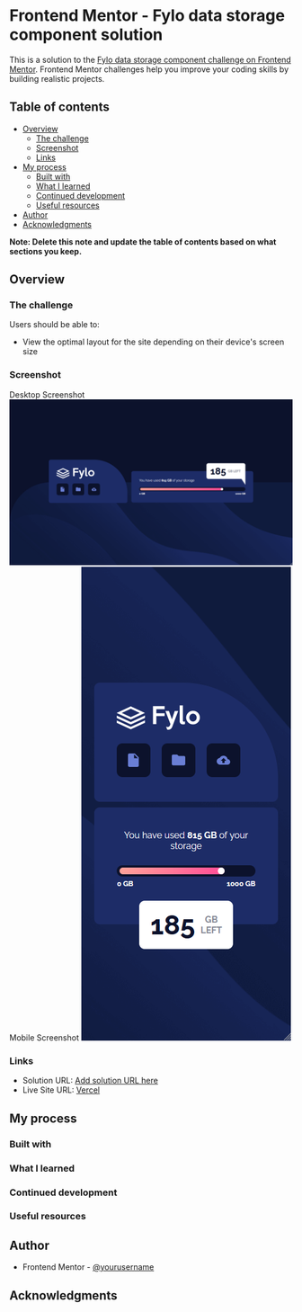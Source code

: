 # Frontend Mentor - Fylo data storage component solution

This is a solution to the [Fylo data storage component challenge on Frontend Mentor](https://www.frontendmentor.io/challenges/fylo-data-storage-component-1dZPRbV5n). Frontend Mentor challenges help you improve your coding skills by building realistic projects. 

## Table of contents

- [Overview](#overview)
  - [The challenge](#the-challenge)
  - [Screenshot](#screenshot)
  - [Links](#links)
- [My process](#my-process)
  - [Built with](#built-with)
  - [What I learned](#what-i-learned)
  - [Continued development](#continued-development)
  - [Useful resources](#useful-resources)
- [Author](#author)
- [Acknowledgments](#acknowledgments)

**Note: Delete this note and update the table of contents based on what sections you keep.**

## Overview

### The challenge

Users should be able to:

- View the optimal layout for the site depending on their device's screen size

### Screenshot
Desktop Screenshot
![](./Screenshots/Screenshot_Desktop.png)
Mobile Screenshot
![](./Screenshots/Screenshot_Mobile.png)

### Links

- Solution URL: [Add solution URL here](https://your-solution-url.com)
- Live Site URL: [Vercel]([https://your-live-site-url.com](https://data-storage-comp.vercel.app/))

## My process

### Built with

### What I learned

### Continued development

### Useful resources

## Author

- Frontend Mentor - [@yourusername](https://www.frontendmentor.io/profile/IdleBuddy)

## Acknowledgments
